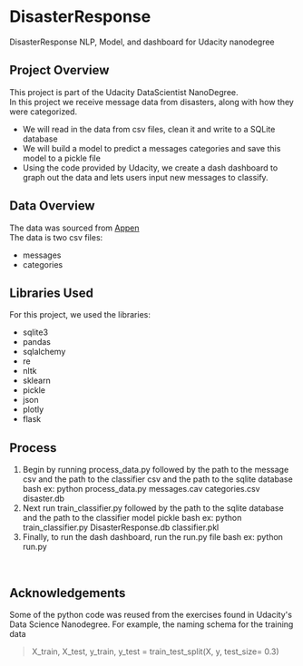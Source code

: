 # DisasterResponse
DisasterResponse NLP, Model, and dashboard for Udacity nanodegree 

## Project Overview  
This project is part of the Udacity DataScientist NanoDegree.  
In this project we receive message data from disasters, along with how they were categorized.
 * We will read in the data from csv files, clean it and write to a SQLite database
 * We will build a model to predict a messages categories and save this model to a pickle file
 * Using the code provided by Udacity, we create a dash dashboard to graph out the data and lets users input new messages to classify.

## Data Overview  
The data was sourced from [Appen](https://www.figure-eight.com/)  
The data is two csv files:
 * messages
 * categories 


## Libraries Used 
For this project, we used the libraries:  
 * sqlite3
 * pandas  
 * sqlalchemy  
 * re  
 * nltk  
 * sklearn
 * pickle
 * json
 * plotly
 * flask




## Process  
1) Begin by running process_data.py followed by the path to the message csv and the path to the classifier csv and the path to the sqlite database
bash ex: python process_data.py messages.cav categories.csv disaster.db
2) Next run train_classifier.py followed by the path to the sqlite database and the path to the classifier model pickle
bash ex: python train_classifier.py DisasterResponse.db classifier.pkl
3) Finally, to run the dash dashboard, run the run.py file
bash ex: python run.py

&nbsp;&nbsp;&nbsp;&nbsp;


## Acknowledgements

Some of the python code was reused from the exercises found in Udacity's Data Science Nanodegree.
For example, the naming schema for the training data 

> X_train, X_test, y_train, y_test = train_test_split(X, y, test_size= 0.3)


